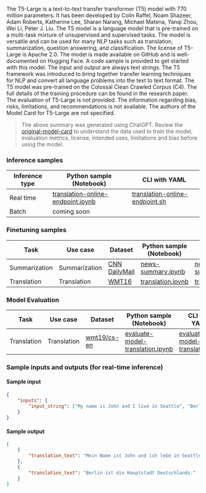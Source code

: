 The T5-Large is a text-to-text transfer transformer (T5) model with 770 million parameters. It has been developed by Colin Raffel, Noam Shazeer, Adam Roberts, Katherine Lee, Sharan Narang, Michael Matena, Yanqi Zhou, Wei Li, Peter J. Liu. The T5 model is a language model that is pre-trained on a multi-task mixture of unsupervised and supervised tasks. The model is versatile and can be used for many NLP tasks such as translation, summarization, question answering, and classification. The license of T5-Large is Apache 2.0. The model is made available on GitHub and is well-documented on Hugging Face.  A code sample is provided to get started with this model. The input and output are always text strings. The T5 framework was introduced to bring together transfer learning techniques for NLP and convert all language problems into the text to text format. The T5 model was pre-trained on the Colossal Clean Crawled Corpus (C4). The full details of the training procedure can be found in the research paper. The evaluation of T5-Large is not provided. The information regarding bias, risks, limitations, and recommendations is not available. The authors of the Model Card for T5-Large are not specified.

> The above summary was generated using ChatGPT. Review the [original-model-card](https://huggingface.co/t5-large) to understand the data used to train the model, evaluation metrics, license, intended uses, limitations and bias before using the model.

### Inference samples

Inference type|Python sample (Notebook)|CLI with YAML
|--|--|--|
Real time|[translation-online-endpoint.ipynb](https://aka.ms/azureml-infer-online-sdk-translation)|[translation-online-endpoint.sh](https://aka.ms/azureml-infer-online-cli-translation)
Batch | coming soon


### Finetuning samples

Task|Use case|Dataset|Python sample (Notebook)|CLI with YAML
|---|--|--|--|--|
Summarization|Summarization|[CNN DailyMail](https://huggingface.co/datasets/cnn_dailymail)|[news-summary.ipynb](https://aka.ms/azureml-ft-sdk-news-summary)|[news-summary.sh](https://aka.ms/azureml-ft-cli-news-summary)
Translation|Translation|[WMT16](https://huggingface.co/datasets/cnn_dailymail)|[translation.ipynb](https://aka.ms/azureml-ft-sdk-translation)|[translation.sh](https://aka.ms/azureml-ft-cli-translation)


### Model Evaluation

| Task        | Use case    | Dataset                                                            | Python sample (Notebook)                                                        | CLI with YAML                                                                 |
|-------------|-------------|--------------------------------------------------------------------|---------------------------------------------------------------------------------|-------------------------------------------------------------------------------|
| Translation | Translation | [wmt19/cs-en](https://huggingface.co/datasets/wmt19/viewer/cs-en/) | [evaluate-model-translation.ipynb](https://aka.ms/azureml-eval-sdk-translation) | [evaluate-model-translation.yml](https://aka.ms/azureml-eval-cli-translation) |


### Sample inputs and outputs (for real-time inference)

#### Sample input
```json
{
    "inputs": {
        "input_string": ["My name is John and I live in Seattle", "Berlin is the capital of Germany."]
    }
}
```

#### Sample output
```json
[
    {
        "translation_text": "Mein Name ist John und ich lebe in Seattle"
    },
    {
        "translation_text": "Berlin ist die Hauptstadt Deutschlands."
    }
]
```
